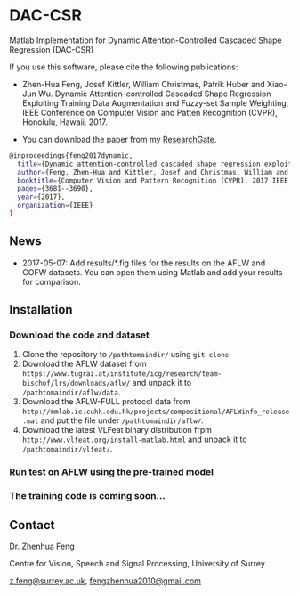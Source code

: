 # DAC-CSR 

Matlab Implementation for Dynamic Attention-Controlled Cascaded Shape Regression (DAC-CSR)

If you use this software, please cite the following publications:

* Zhen-Hua Feng, Josef Kittler, William Christmas, Patrik Huber and Xiao-Jun Wu. Dynamic Attention-controlled Cascaded Shape Regression Exploiting Training Data Augmentation and Fuzzy-set Sample Weighting, IEEE Conference on Computer Vision and Patten Recognition (CVPR), Honolulu, Hawaii, 2017.

* You can download the paper from my [ResearchGate].

```sh
@inproceedings{feng2017dynamic,
  title={Dynamic attention-controlled cascaded shape regression exploiting training data augmentation and fuzzy-set sample weighting},
  author={Feng, Zhen-Hua and Kittler, Josef and Christmas, William and Huber, Patrik and Wu, Xiao-Jun},
  booktitle={Computer Vision and Pattern Recognition (CVPR), 2017 IEEE Conference on},
  pages={3681--3690},
  year={2017},
  organization={IEEE}
}
```

## News
* 2017-05-07: Add results/*.fig files for the results on the AFLW and COFW datasets. You can open them using Matlab and add your results for comparison.


## Installation

### Download the code and dataset
1. Clone the repository to `/pathtomaindir/` using `git clone`.
2. Download the AFLW dataset from `https://www.tugraz.at/institute/icg/research/team-bischof/lrs/downloads/aflw/` and unpack it to `/pathtomaindir/aflw/data`.
3. Download the AFLW-FULL protocol data from `http://mmlab.ie.cuhk.edu.hk/projects/compositional/AFLWinfo_release.mat` and put the file under `/pathtomaindir/aflw/`.
4. Download the latest VLFeat binary distribution frpm `http://www.vlfeat.org/install-matlab.html` and unpack it to `/pathtomaindir/vlfeat/`.

### Run test on AFLW using the pre-trained model 

### The training code is coming soon...

## Contact

Dr. Zhenhua Feng

Centre for Vision, Speech and Signal Processing, University of Surrey

z.feng@surrey.ac.uk, fengzhenhua2010@gmail.com

 [ResearchGate]: <https://www.researchgate.net/publication/310440905_Dynamic_Attention-controlled_Cascaded_Shape_Regression_Exploiting_Training_Data_Augmentation_and_Fuzzy-set_Sample_Weighting>


